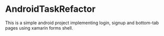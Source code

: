 # AndroidTaskRefactor
This is a simple android project implementing login, signup and bottom-tab pages using xamarin forms shell.
